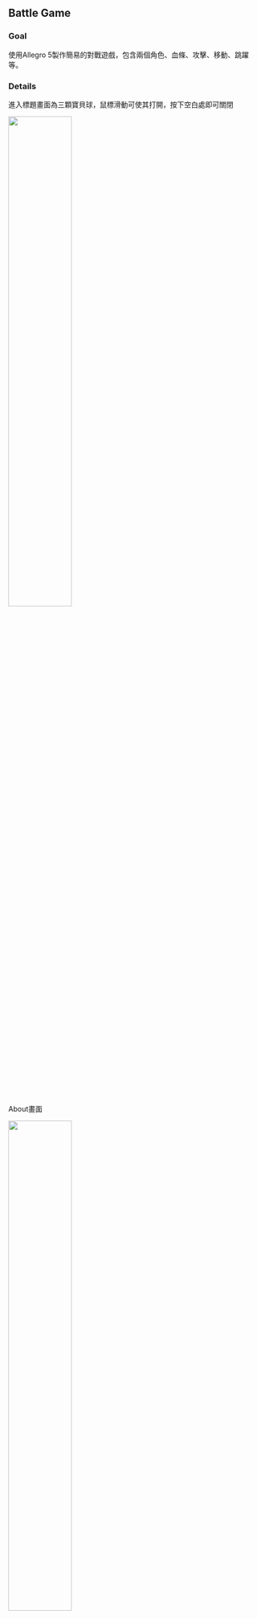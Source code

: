 ## Battle Game
### Goal
使用Allegro 5製作簡易的對戰遊戲，包含兩個角色、血條、攻擊、移動、跳躍等。
### Details
進入標題畫面為三顆寶貝球，鼠標滑動可使其打開，按下空白處即可關閉

<img src="https://i.imgur.com/4PzAu78.gif" width=50%>

About畫面

<img src="https://i.imgur.com/N1phPTZ.jpg" width=50%>

初始遊戲畫面

<img src="https://i.imgur.com/cgkcOU6.gif" width=50%>

小火龍可噴火，而傑尼龜則可跳躍，若是被衝撞則血量下降，下降過半上方角落的頭像則會改變為較悲傷的表情
<img src="https://i.imgur.com/rXqyXcz.jpg" width=45%>	<img src="https://i.imgur.com/tqwr3xx.gif" width=45%>

各自的獲勝畫面

<img src="https://i.imgur.com/mwztvmP.jpg" width=45%>    <img src="https://i.imgur.com/guVjwrO.jpg" width=45%>
